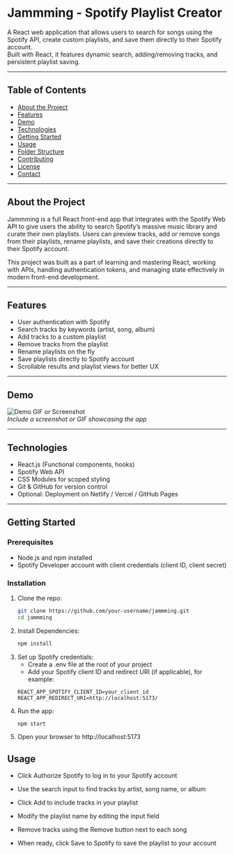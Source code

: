 # Jammming - Spotify Playlist Creator

A React web application that allows users to search for songs using the Spotify API, create custom playlists, and save them directly to their Spotify account.  
Built with React, it features dynamic search, adding/removing tracks, and persistent playlist saving.

---

## Table of Contents

- [About the Project](#about-the-project)
- [Features](#features)
- [Demo](#demo)
- [Technologies](#technologies)
- [Getting Started](#getting-started)
- [Usage](#usage)
- [Folder Structure](#folder-structure)
- [Contributing](#contributing)
- [License](#license)
- [Contact](#contact)

---

## About the Project

Jammming is a full React front-end app that integrates with the Spotify Web API to give users the ability to search Spotify’s massive music library and curate their own playlists. Users can preview tracks, add or remove songs from their playlists, rename playlists, and save their creations directly to their Spotify account.

This project was built as a part of learning and mastering React, working with APIs, handling authentication tokens, and managing state effectively in modern front-end development.

---

## Features

- User authentication with Spotify
- Search tracks by keywords (artist, song, album)
- Add tracks to a custom playlist
- Remove tracks from the playlist
- Rename playlists on the fly
- Save playlists directly to Spotify account
- Scrollable results and playlist views for better UX

---

## Demo

![Demo GIF or Screenshot](link-to-your-demo-image-or-gif)  
_Include a screenshot or GIF showcasing the app_

---

## Technologies

- React.js (Functional components, hooks)
- Spotify Web API
- CSS Modules for scoped styling
- Git & GitHub for version control
- Optional: Deployment on Netlify / Vercel / GitHub Pages

---

## Getting Started

### Prerequisites

- Node.js and npm installed
- Spotify Developer account with client credentials (client ID, client secret)

### Installation

1. Clone the repo:
   ```bash
   git clone https://github.com/your-username/jammming.git
   cd jammming
   ```
2. Install Dependencies:
   ```bash
   npm install
   ```
3. Set up Spotify credentials:
   - Create a .env file at the root of your project
   - Add your Spotify client ID and redirect URI (if applicable), for example:
   ```env
   REACT_APP_SPOTIFY_CLIENT_ID=your_client_id
   REACT_APP_REDIRECT_URI=http://localhost:5173/
   ```
4. Run the app:
   ```bash
   npm start
   ```
5. Open your browser to http://localhost:5173

## Usage

- Click Authorize Spotify to log in to your Spotify account

- Use the search input to find tracks by artist, song name, or album

- Click Add to include tracks in your playlist

- Modify the playlist name by editing the input field

- Remove tracks using the Remove button next to each song

- When ready, click Save to Spotify to save the playlist to your account
